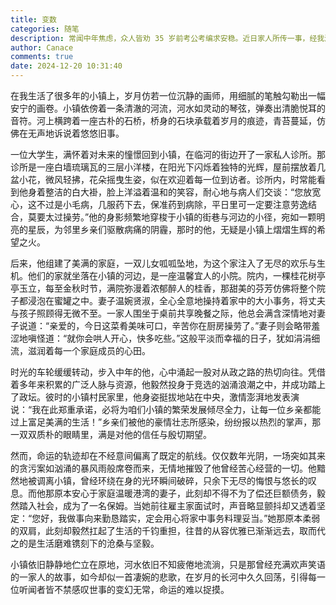 ```yaml
---
title: 变数
categories: 随笔
description: 常闻中年焦虑，众人皆劝 35 岁前考公考编求安稳。近日家人所传一事，经我润色，感慨油生。人生似海，波澜难测，“铁饭碗” 不过虚妄，岁月哪会尽如人意，且行且珍惜，方不负这漫漫征途。
author: Canace
comments: true
date: 2024-12-20 10:31:40
---
```

在我生活了很多年的小镇上，岁月仿若一位沉静的画师，用细腻的笔触勾勒出一幅安宁的画卷。小镇依傍着一条清澈的河流，河水如灵动的琴弦，弹奏出清脆悦耳的音符。河上横跨着一座古朴的石桥，桥身的石块承载着岁月的痕迹，青苔蔓延，仿佛在无声地诉说着悠悠旧事。

一位大学生，满怀着对未来的憧憬回到小镇，在临河的街边开了一家私人诊所。那诊所是一座白墙琉璃瓦的三层小洋楼，在阳光下闪烁着独特的光辉，屋前摆放着几盆小花，微风轻拂，花朵摇曳生姿，似在欢迎着每一位到访者。诊所内，时常能看到他身着整洁的白大褂，脸上洋溢着温和的笑容，耐心地与病人们交谈：“您放宽心，这不过是小毛病，几服药下去，保准药到病除，平日里可一定要注意劳逸结合，莫要太过操劳。”他的身影频繁地穿梭于小镇的街巷与河边的小径，宛如一颗明亮的星辰，为邻里乡亲们驱散病痛的阴霾，那时的他，无疑是小镇上熠熠生辉的希望之火。

后来，他组建了美满的家庭，一双儿女呱呱坠地，为这个家注入了无尽的欢乐与生机。他们的家就坐落在小镇的河边，是一座温馨宜人的小院。院内，一棵桂花树亭亭玉立，每至金秋时节，满院弥漫着浓郁醉人的桂香，那甜美的芬芳仿佛将整个院子都浸泡在蜜罐之中。妻子温婉贤淑，全心全意地操持着家中的大小事务，将丈夫与孩子照顾得无微不至。一家人围坐于桌前共享晚餐之际，他总会满含深情地对妻子说道：“亲爱的，今日这菜肴美味可口，辛苦你在厨房操劳了。”妻子则会略带羞涩地嗔怪道：“就你会哄人开心，快多吃些。”这般平淡而幸福的日子，犹如涓涓细流，滋润着每一个家庭成员的心田。

时光的车轮缓缓转动，步入中年的他，心中涌起一股对从政之路的热切向往。凭借着多年来积累的广泛人脉与资源，他毅然投身于竞选的汹涌浪潮之中，并成功踏上了政坛。彼时的小镇村民家里，他身姿挺拔地站在中央，激情澎湃地发表演说：“我在此郑重承诺，必将为咱们小镇的繁荣发展倾尽全力，让每一位乡亲都能过上富足美满的生活！”乡亲们被他的豪情壮志所感染，纷纷报以热烈的掌声，那一双双质朴的眼睛里，满是对他的信任与殷切期望。

然而，命运的轨迹却在不经意间偏离了既定的航线。仅仅数年光阴，一场突如其来的贪污案如汹涌的暴风雨般席卷而来，无情地摧毁了他曾经苦心经营的一切。他黯然地被调离小镇，曾经环绕在身的光环瞬间破碎，只余下无尽的悔恨与悠长的叹息。而他那原本安心于家庭温暖港湾的妻子，此刻却不得不为了偿还巨额债务，毅然踏入社会，成为了一名保姆。当她前往雇主家面试时，声音略显颤抖却又透着坚定：“您好，我做事向来勤恳踏实，定会用心将家中事务料理妥当。”她那原本柔弱的双肩，此刻却毅然扛起了生活的千钧重担，往昔的从容优雅已渐渐远去，取而代之的是生活磨难镌刻下的沧桑与坚毅。

小镇依旧静静地伫立在原地，河水依旧不知疲倦地流淌，只是那曾经充满欢声笑语的一家人的故事，如今却似一首凄婉的悲歌，在岁月的长河中久久回荡，引得每一位听闻者皆不禁感叹世事的变幻无常，命运的难以捉摸。